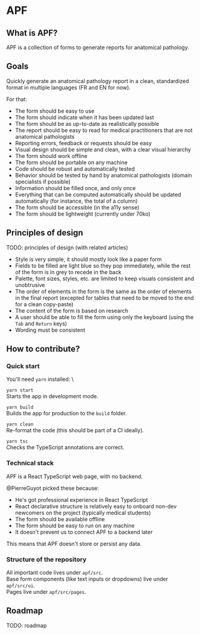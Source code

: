 # APF

## What is APF?

APF is a collection of forms to generate reports for anatomical pathology.

## Goals

Quickly generate an anatomical pathology report in a clean, standardized format in multiple languages (FR and EN for now).

For that:

- The form should be easy to use
- The form should indicate when it has been updated last
- The form should be as up-to-date as realistically possible
- The report should be easy to read for medical practitioners that are not anatomical pathologists
- Reporting errors, feedback or requests should be easy
- Visual design should be simple and clean, with a clear visual hierarchy
- The form should work offline
- The form should be portable on any machine
- Code should be robust and automatically tested
- Behavior should be tested by hand by anatomical pathologists (domain specialists if possible)
- Information should be filled once, and only once
- Everything that can be computed automatically should be updated automatically (for instance, the total of a column)
- The form should be accessible (in the a11y sense)
- The form should be lightweight (currently under 70ko)

## Principles of design

TODO: principles of design (with related articles)

- Style is very simple, it should mostly look like a paper form
- Fields to be filled are light blue so they pop immediately, while the rest of the form is in grey to recede in the back
- Palette, font sizes, styles, etc. are limited to keep visuals consistent and unobtrusive
- The order of elements in the form is the same as the order of elements in the final report (excepted for tables that need to be moved to the end for a clean copy-paste)
- The content of the form is based on research
- A user should be able to fill the form using only the keyboard (using the `Tab` and `Return` keys)
- Wording must be consistent

## How to contribute?

### Quick start

You'll need `yarn` installed: \

`yarn start` \
Starts the app in development mode.

`yarn build` \
Builds the app for production to the `build` folder.

`yarn clean` \
Re-format the code (this should be part of a CI ideally).

`yarn tsc` \
Checks the TypeScript annotations are correct.

### Technical stack

APF is a React TypeScript web page, with no backend.

@PierreGuyot picked these because:

- He's got professional experience in React TypeScript
- React declarative structure is relatively easy to onboard non-dev newcomers on the project (typically medical students)
- The form should be available offline
- The form should be easy to run on any machine
- It doesn't prevent us to connect APF to a backend later

This means that APF doesn't store or persist any data.

### Structure of the repository

All important code lives under `apf/src`. \
Base form components (like text inputs or dropdowns) live under `apf/src/ui`. \
Pages live under `apf/src/pages`.

## Roadmap

TODO: roadmap
